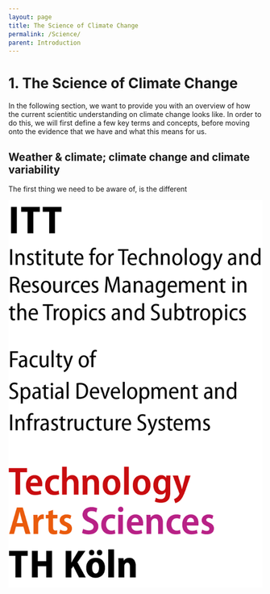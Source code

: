 ```yaml
---
layout: page
title: The Science of Climate Change
permalink: /Science/
parent: Introduction
---
```

# **1. The Science of Climate Change** 

In the following section, we want to provide you with an overview of how the current scientitic understanding on climate change looks like. In order to do this, we will first define a few key terms and concepts, before moving onto the evidence that we have and what this means for us.

## Weather & climate; climate change and climate variability

The first thing we need to be aware of, is the different <br>

<img src="images/ITT_logo_2021_mit_Fak.png">
